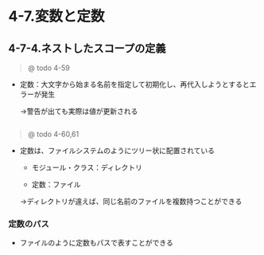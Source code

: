 # 4-7.変数と定数

## 4-7-4.ネストしたスコープの定義

> @ todo
> 4-59

* 定数：大文字から始まる名前を指定して初期化し、再代入しようとするとエラーが発生

  →警告が出ても実際は値が更新される

```ruby

```


> @ todo
> 4-60,61

* 定数は、ファイルシステムのようにツリー状に配置されている

  * モジュール・クラス：ディレクトリ

  * 定数：ファイル

  →ディレクトリが違えば、同じ名前のファイルを複数持つことができる


### 定数のパス

* ファイルのように定数もパスで表すことができる
